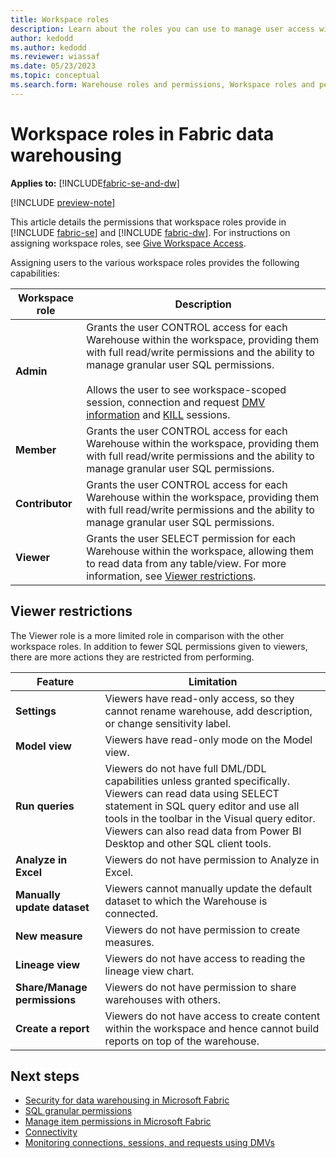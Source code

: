 ```yaml
---
title: Workspace roles
description: Learn about the roles you can use to manage user access within a workspace.
author: kedodd
ms.author: kedodd
ms.reviewer: wiassaf
ms.date: 05/23/2023
ms.topic: conceptual
ms.search.form: Warehouse roles and permissions, Workspace roles and permissions
---
```


# Workspace roles in Fabric data warehousing

**Applies to:** [!INCLUDE[fabric-se-and-dw](includes/applies-to-version/fabric-se-and-dw.md)]

[!INCLUDE [preview-note](../includes/preview-note.md)]

This article details the permissions that workspace roles provide in [!INCLUDE [fabric-se](includes/fabric-se.md)] and [!INCLUDE [fabric-dw](includes/fabric-dw.md)]. For instructions on assigning workspace roles, see [Give Workspace Access](../get-started/give-access-workspaces.md).

Assigning users to the various workspace roles provides the following capabilities:

| Workspace role   |  Description |
|---|---|
|**Admin**|Grants the user CONTROL access for each Warehouse within the workspace, providing them with full read/write permissions and the ability to manage granular user SQL permissions.<br/><br/>Allows the user to see workspace-scoped session, connection and request [DMV information](monitor-using-dmv.md) and [KILL](/sql/t-sql/language-elements/kill-transact-sql?view=fabric&preserve-view=true) sessions.|
|**Member**|Grants the user CONTROL access for each Warehouse within the workspace, providing them with full read/write permissions and the ability to manage granular user SQL permissions.|
|**Contributor**|Grants the user CONTROL access for each Warehouse within the workspace, providing them with full read/write permissions and the ability to manage granular user SQL permissions.|
|**Viewer**|Grants the user SELECT permission for each Warehouse within the workspace, allowing them to read data from any table/view. For more information, see [Viewer restrictions](#viewer-restrictions).|

## Viewer restrictions
The Viewer role is a more limited role in comparison with the other workspace roles.  In addition to fewer SQL permissions given to viewers, there are more actions they are restricted from performing.

| Feature | Limitation |
|---|---|
|**Settings**|Viewers have read-only access, so they cannot rename warehouse, add description, or change sensitivity label.|
|**Model view**|Viewers have read-only mode on the Model view.|
|**Run queries**|Viewers do not have full DML/DDL capabilities unless granted specifically. Viewers can read data using SELECT statement in SQL query editor and use all tools in the toolbar in the Visual query editor. Viewers can also read data from Power BI Desktop and other SQL client tools.|
|**Analyze in Excel**|Viewers do not have permission to Analyze in Excel.|
|**Manually update dataset**|Viewers cannot manually update the default dataset to which the Warehouse is connected.|
|**New measure**|Viewers do not have permission to create measures.|
|**Lineage view**|Viewers do not have access to reading the lineage view chart.|
|**Share/Manage permissions**|Viewers do not have permission to share warehouses with others.|
|**Create a report**|Viewers do not have access to create content within the workspace and hence cannot build reports on top of the warehouse.|

## Next steps

- [Security for data warehousing in Microsoft Fabric](security.md)
- [SQL granular permissions](sql-granular-permissions.md)
- [Manage item permissions in Microsoft Fabric](item-permissions.md)
- [Connectivity](connectivity.md)
- [Monitoring connections, sessions, and requests using DMVs](monitor-using-dmv.md)
